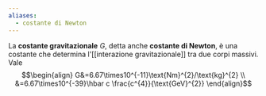 ```yaml
---
aliases:
  - costante di Newton
---
```

La **costante gravitazionale** $G$, detta anche **costante di Newton**, è una costante che determina l'[[interazione gravitazionale]] tra due corpi massivi. Vale
$$\begin{align}
G&=6.67\times10^{-11}\text{Nm}^{2}/\text{kg}^{2} \\
&=6.67\times10^{-39}\hbar c \frac{c^{4}}{\text{GeV}^{2}}
\end{align}$$

